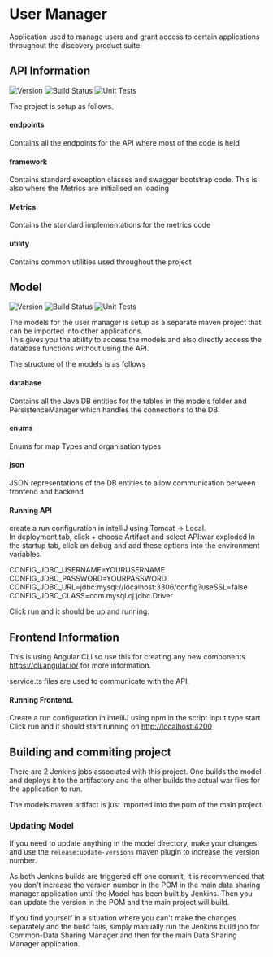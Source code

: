 # User Manager

Application used to manage users and grant access to certain applications throughout the discovery product suite

## API Information  
![Version](https://s3.eu-west-2.amazonaws.com/endeavour-codebuild/badges/org.endeavourhealth.userManager.UserManager/version.svg)
![Build Status](https://s3.eu-west-2.amazonaws.com/endeavour-codebuild/badges/org.endeavourhealth.userManager.UserManager/build.svg)
![Unit Tests](https://s3.eu-west-2.amazonaws.com/endeavour-codebuild/badges/org.endeavourhealth.userManager.UserManager/unit-test.svg)

The project is setup as follows.

#### endpoints  
Contains all the endpoints for the API where most of the code is held

#### framework
Contains standard exception classes and swagger bootstrap code.  This is also where the Metrics are initialised on 
loading

#### Metrics 
Contains the standard implementations for the metrics code

#### utility
Contains common utilities used throughout the project

## Model
![Version](https://s3.eu-west-2.amazonaws.com/endeavour-codebuild/badges/org.endeavourhealth.userManager.UserModels/version.svg)
![Build Status](https://s3.eu-west-2.amazonaws.com/endeavour-codebuild/badges/org.endeavourhealth.userManager.UserModels/build.svg)
![Unit Tests](https://s3.eu-west-2.amazonaws.com/endeavour-codebuild/badges/org.endeavourhealth.userManager.UserModels/unit-test.svg)

The models for the user manager is setup as a separate maven project that can be imported into other applications.  
This gives you the ability to access the models and also directly access the database functions without using the API.  

The structure of the models is as follows

#### database  
Contains all the Java DB entities for the tables in the models folder and PersistenceManager which handles the 
connections to the DB. 

#### enums
Enums for map Types and organisation types
 
#### json
JSON representations of the DB entities to allow communication between frontend and backend


#### Running API
create a run configuration in intelliJ using Tomcat -> Local.  
In deployment tab, click + choose Artifact and select API:war exploded
In the startup tab, click on debug and add these options into the environment variables. 

CONFIG_JDBC_USERNAME=YOURUSERNAME
CONFIG_JDBC_PASSWORD=YOURPASSWORD
CONFIG_JDBC_URL=jdbc:mysql://localhost:3306/config?useSSL=false
CONFIG_JDBC_CLASS=com.mysql.cj.jdbc.Driver

Click run and it should be up and running.

## Frontend Information
This is using Angular CLI so use this for creating any new components.  https://cli.angular.io/ for more information.

service.ts files are used to communicate with the API.

#### Running Frontend.  
Create a run configuration in intelliJ using npm
in the script input type start
Click run and it should start running on [http://localhost:4200](http://localhost:4200/) 

## Building and commiting project

There are 2 Jenkins jobs associated with this project.  One builds the model and deploys it to the artifactory and the 
other builds the actual war files for the application to run.

The models maven artifact is just imported into the pom of the main project.

### Updating Model
If you need to update anything in the model directory, make your changes and use the `release:update-versions` maven 
plugin to increase the version number.

As both Jenkins builds are triggered off one commit, it is recommended that you don't increase the version number in the 
POM in the main data sharing manager application until the Model has been built by Jenkins.  Then you can update the 
version in the POM and the main project will build.

If you find yourself in a situation where you can't make the changes separately and the build fails,
simply manually run the Jenkins build job for Common-Data Sharing Manager and then for the main Data Sharing Manager
application.  

